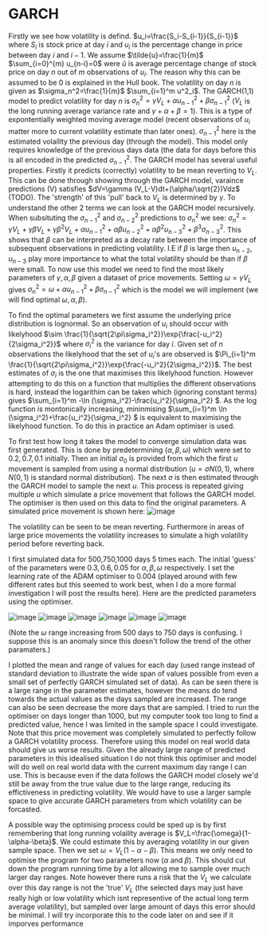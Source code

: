 # GARCH

Firstly we see how volatility is defind. $u_i=\frac{S_i-S_{i-1}}{S_{i-1}}$ where $S_i$ is stock price at day $i$ and $u_i$ is the percentage change in price between day $i$ and $i-1$. We assume $\tilde{u}=\frac{1}{m}$ $\sum_{i=0}^{m} u_{n-i}=0$ were $\tilde{u}$ is average percentage change of stock price on day $n$ out of $m$ observations of $u_i$. The reason why this can be assumed to be 0 is explained in the Hull book. The volatility on day $n$ is given as $\sigma_n^2=\frac{1}{m}$ $\sum_{i=1}^m u^2_i$. The GARCH(1,1) model to predict volatility for day $n$ is $\sigma_n^2=\gamma V_L+\alpha u_{n-1}^2+\beta \sigma_{n-1}^2$ ($V_L$ is the long running average variance rate and $\gamma+\alpha+\beta=1$). This is a type of expontentially weighted moving average model (recent observations of $u_i$ matter more to current volatility estimate than later ones). $\sigma_{n-1}^2$ here is the estimated volaility the previous day (through the model). This model only requires knowledge of the previous days data (the data for days before this is all encoded in the predicted $\sigma_{n-1}^2$. The GARCH model has several useful properties. Firstly it predicts (correctly) volatility to be mean reverting to $V_L$. This can be done through showing through the GARCH model, varaince predictions (V) satisfies $dV=\gamma (V_L-V)dt+(\alpha/\sqrt{2})Vdz$ (TODO). The 'strength' of this 'pull' back to $V_L$ is determined by $\gamma$. To understand the other 2 terms we can look at the GARCH model recursively. When subsituting the $\sigma_{n-1}^2$ and $\sigma_{n-2}^2$ predictions to $\sigma_n^2$ we see: $\sigma_n^2=\gamma V_L+\gamma\beta V_L+\gamma \beta^2 V_L+\alpha u_{n-1}^2+\alpha \beta u_{n-2}^2+\alpha \beta^2u_{n-3}^2+\beta^3\sigma_{n-3}^2$. This shows that $\beta$ can be interpreted as a decay rate between the importance of subsequent observations in predicting volatility. I.E if $\beta$ is large then $u_{n-2},u_{n-3}$ play more importance to what the total volatility should be than if $\beta$ were small. To now use this model we need to find the most likely parameters of $\gamma,\alpha,\beta$ given a dataset of price movements. Setting $\omega=\gamma V_L$ gives $\sigma_n^2=\omega+\alpha u_{n-1}^2+\beta \sigma_{n-1}^2$ which is the model we will implement (we will find optimal $\omega,\alpha,\beta$).

To find the optimal parameters we first assume the underlying price distribution is lognormal. So an observation of $u_i$ should occur with likelyhood $\sim \frac{1}{\sqrt{2\pi\sigma_i^2}}\exp{\frac{-u_i^2}{2\sigma_i^2}}$ where $\sigma_i^2$ is the variance for day $i$. Given set of $n$ observations the likelyhood that the set of $u_i$'s are observed is $\Pi_{i=1}^m \frac{1}{\sqrt{2\pi\sigma_i^2}}\exp{\frac{-u_i^2}{2\sigma_i^2}}$. The best estimates of $\sigma_i$ is the one that maximises this likelyhood function. However attempting to do this on a function that multiplies the different observations is hard, instead the logarithim can be taken which (ignoring constant terms) gives $\sum_{i=1}^m -\ln (\sigma_i^2)-\frac{u_i^2}{\sigma_i^2} $. As the log function is montonically increasing, mininmising $\sum_{i=1}^m \ln (\sigma_i^2)+\frac{u_i^2}{\sigma_i^2} $ is equivalent to maximising the likelyhood function. To do this in practice an Adam optimiser is used. 

To first test how long it takes the model to converge simulation data was first generated. This is done by predetermining ($\alpha,\beta,\omega$) which were set to $0.2,0.7,0.1$ initially. Then an initial $\sigma_0$ is provided from which the first $u$ movement is sampled from using a normal distribution ($u=\sigma N(0,1)$, where $N(0,1)$ is standard normal distribution). The next $\sigma$ is then estimated through the GARCH model to sample the next $u$. This process is repeated giving multiple $u$ which simulate a price movement that follows the GARCH model. The optimiser is then used on this data to find the original parameters. A simulated price movement is shown here:
![image](https://github.com/adi587/Volatilityforcasting/assets/63116085/25548857-40dc-4534-8152-b14fd45b54ad)

The volatility can be seen to be mean reverting. Furthermore in areas of large price movements the volatility increases to simulate a high volatility period before reverting back.

I first simulated data for 500,750,1000 days 5 times each. The initial 'guess' of the parameters were $0.3,0.6,0.05$ for $\alpha,\beta,\omega$ respectively. I set the learning rate of the ADAM optimiser to 0.004 (played around with few different rates but this seemed to work best, when I do a more formal investigation I will post the results here). Here are the predicted parameters using the optimiser.

![image](https://github.com/adi587/Volatilityforcasting/assets/63116085/0eda35da-91ae-4a56-9320-cc81d410d24e) ![image](https://github.com/adi587/Volatilityforcasting/assets/63116085/e70dfbc3-17c6-4016-9c6b-21abedfa100a) ![image](https://github.com/adi587/Volatilityforcasting/assets/63116085/693cbedc-f432-4721-a244-fb9c783cbf5f)
![image](https://github.com/adi587/Volatilityforcasting/assets/63116085/53e624a1-86fa-4b75-a7e6-32650163dffb) ![image](https://github.com/adi587/Volatilityforcasting/assets/63116085/06a68f19-f50b-4265-9b6b-599ea3d5a50d) ![image](https://github.com/adi587/Volatilityforcasting/assets/63116085/0e5addc5-f373-43e1-985a-cf7ec043080d)

(Note the $\omega$ range increasing from 500 days to 750 days is confusing. I suppose this is an anomaly since this doesn't follow the trend of the other paramaters.)





I plotted the mean and range of values for each day (used range instead of standard deviation to illustrate the wide span of values possible from even a small set of perfectly GARCH simulated set of data). As can be seen there is a large range in the parameter estimates, however the means do tend towards the actual values as  the days sampled are increased. The range can also be seen decrease the more days that are sampled. I tried to run the optimiser on days longer than 1000, 
but my computer took too long to find a predicted value, hence I was limited in the sample space I could investigate. Note that this price movement was completely simulated to perfectly follow a GARCH volatility process. Therefore using this model on real world data should give us worse results. Given the already large range of predicted parameters in this idealised situation I do not think this optimiser and model will do well on real world data with the current maximum day range I can use. This is because even if the data follows the GARCH model closely we'd still be away from the true value due to the large range, reducing its effictiveness in predicting volatility. We would have to use a larger sample space  to give accurate GARCH parameters from which volatility can be forcasted.

A possible way the optimising process could be sped up is by first remembering that long running volaility average is $V_L=\frac{\omega}{1-\alpha-\beta}$. We could estimate this by averaging volatility in our given sample space. Then we set $\omega=V_L(1-\alpha-\beta)$. This means we only need to optimise the program for two parameters now ($\alpha$ and $\beta$). This should cut down the program running time by a lot allowing me to sample over much larger day ranges. Note however there runs a risk that the $V_L$ we calculate over this day range is not the 'true' $V_L$ (the selected days may just have really high or low volatility which isnt representive of the actual long term average volatility), but sampled over large amount of days this error should be minimal. I will try incorporate this to the code later on and see if it imporves performance 



